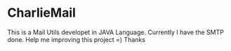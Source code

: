 CharlieMail
===========

This is a Mail Utils developet in JAVA Language. Currently I have the SMTP done. Help me improving this project =) Thanks